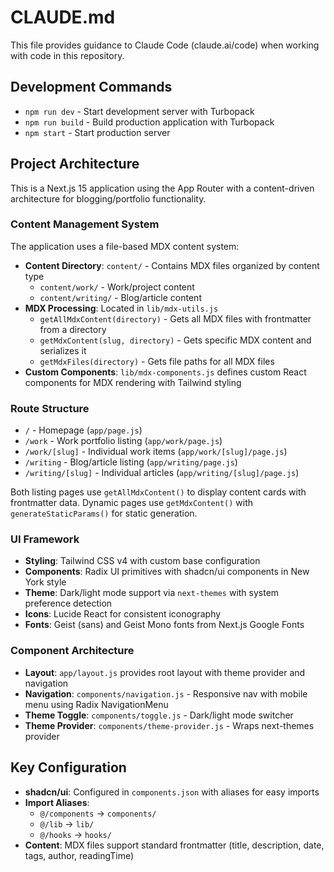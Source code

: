 # CLAUDE.md

This file provides guidance to Claude Code (claude.ai/code) when working with code in this repository.

## Development Commands

- `npm run dev` - Start development server with Turbopack
- `npm run build` - Build production application with Turbopack
- `npm start` - Start production server

## Project Architecture

This is a Next.js 15 application using the App Router with a content-driven architecture for blogging/portfolio functionality.

### Content Management System

The application uses a file-based MDX content system:

- **Content Directory**: `content/` - Contains MDX files organized by content type
  - `content/work/` - Work/project content
  - `content/writing/` - Blog/article content
- **MDX Processing**: Located in `lib/mdx-utils.js`
  - `getAllMdxContent(directory)` - Gets all MDX files with frontmatter from a directory
  - `getMdxContent(slug, directory)` - Gets specific MDX content and serializes it
  - `getMdxFiles(directory)` - Gets file paths for all MDX files
- **Custom Components**: `lib/mdx-components.js` defines custom React components for MDX rendering with Tailwind styling

### Route Structure

- `/` - Homepage (`app/page.js`)
- `/work` - Work portfolio listing (`app/work/page.js`)
- `/work/[slug]` - Individual work items (`app/work/[slug]/page.js`)
- `/writing` - Blog/article listing (`app/writing/page.js`)
- `/writing/[slug]` - Individual articles (`app/writing/[slug]/page.js`)

Both listing pages use `getAllMdxContent()` to display content cards with frontmatter data. Dynamic pages use `getMdxContent()` with `generateStaticParams()` for static generation.

### UI Framework

- **Styling**: Tailwind CSS v4 with custom base configuration
- **Components**: Radix UI primitives with shadcn/ui components in New York style
- **Theme**: Dark/light mode support via `next-themes` with system preference detection
- **Icons**: Lucide React for consistent iconography
- **Fonts**: Geist (sans) and Geist Mono fonts from Next.js Google Fonts

### Component Architecture

- **Layout**: `app/layout.js` provides root layout with theme provider and navigation
- **Navigation**: `components/navigation.js` - Responsive nav with mobile menu using Radix NavigationMenu
- **Theme Toggle**: `components/toggle.js` - Dark/light mode switcher
- **Theme Provider**: `components/theme-provider.js` - Wraps next-themes provider

## Key Configuration

- **shadcn/ui**: Configured in `components.json` with aliases for easy imports
- **Import Aliases**:
  - `@/components` → `components/`
  - `@/lib` → `lib/`
  - `@/hooks` → `hooks/`
- **Content**: MDX files support standard frontmatter (title, description, date, tags, author, readingTime)